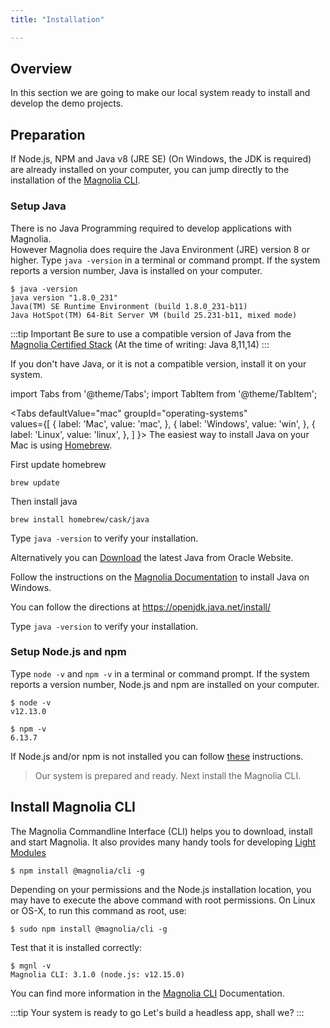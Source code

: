 ```yaml
---
title: "Installation"

---
```


## Overview

In this section we are going to make our local system ready to install and develop the demo projects.

## Preparation

If Node.js, NPM and Java v8 (JRE SE) (On Windows, the JDK is required) are already installed on your computer, you can jump directly to the installation of the [Magnolia CLI](#install-magnolia-cli).

### Setup Java

There is no Java Programming required to develop applications with Magnolia.  
However Magnolia does require the Java Environment (JRE) version 8 or higher. Type ```java -version``` in a terminal or command prompt. If the system reports a version number, Java is installed on your computer.


```console
$ java -version
java version "1.8.0_231"
Java(TM) SE Runtime Environment (build 1.8.0_231-b11)
Java HotSpot(TM) 64-Bit Server VM (build 25.231-b11, mixed mode)
```

:::tip Important
Be sure to use a compatible version of Java from the [Magnolia Certified Stack](https://docs.magnolia-cms.com/product-docs/Administration/Certified-stack.html)
(At the time of writing: Java 8,11,14)
:::

If you don't have Java, or it is not a compatible version, install it on your system.

import Tabs from '@theme/Tabs';
import TabItem from '@theme/TabItem';

<Tabs
  defaultValue="mac"
  groupId="operating-systems"  
  values={[
    { label: 'Mac', value: 'mac', },
    { label: 'Windows', value: 'win', },
    { label: 'Linux', value: 'linux', },
  ]
}>
<TabItem value="mac">
The easiest way to install Java on your Mac is using [Homebrew](https://brew.sh/).

First update homebrew
```console
brew update
```

Then install java
```console
brew install homebrew/cask/java
```

Type ```java -version``` to verify your installation.

Alternatively you can [Download](https://www.java.com/en/download/) the latest Java from Oracle Website.
</TabItem>
<TabItem value="win">

Follow the instructions on the [Magnolia Documentation](https://documentation.magnolia-cms.com/display/DOCS/Installing+Magnolia) to install Java on Windows. 

</TabItem>

<TabItem value="linux">

You can follow the directions at https://openjdk.java.net/install/

Type ```java -version``` to verify your installation.
</TabItem>
</Tabs>


### Setup Node.js and npm
Type ```node -v``` and ```npm -v``` in a terminal or command prompt. If the system reports a version number, Node.js and npm are installed on your computer.

```
$ node -v
v12.13.0
```
```
$ npm -v
6.13.7
```

If Node.js and/or npm is not installed you can follow [these](https://docs.npmjs.com/downloading-and-installing-node-js-and-npm) instructions.


> Our system is prepared and ready. Next install the Magnolia CLI.


## Install Magnolia CLI
The Magnolia Commandline Interface (CLI) helps you to download, install and start Magnolia. It also provides many handy tools for developing [Light Modules](/docs/concepts/light-development#light-module)

```
$ npm install @magnolia/cli -g
```
Depending on your permissions and the Node.js installation location, you may have to execute the above command with root permissions. On Linux or OS-X, to run this command as root, use:
```
$ sudo npm install @magnolia/cli -g
```

Test that it is installed correctly:
```
$ mgnl -v
Magnolia CLI: 3.1.0 (node.js: v12.15.0)
```

You can find more information in the [Magnolia CLI](https://documentation.magnolia-cms.com/display/DOCS/Magnolia+CLI) Documentation.

:::tip Your system is ready to go
Let's build a headless app, shall we?
:::
